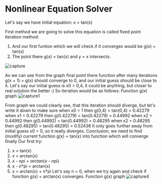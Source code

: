 # Nonlinear Equation Solver
Let's say we have initial equation: x = tan(x)

First method we are going to solve this equation is called fixed point iteration method:
1) And our first funtion which we will check if it converges would be g(x) = tan(x)
2) The point there g(x) = tan(x) and y = x intersects: 

![capture](https://user-images.githubusercontent.com/14164123/30591336-33941ff0-9cf7-11e7-8e0b-cbe70af0eb76.PNG)

As we can see from the graph final point there function after many iterations g(x + 1) = g(x) should converge to 0, and our initial guess should be close to it. Let's say our initial guess is x0 = 0,4, it could be anything, but closer to real solution the better :) So iteration would be as follows:
Function g(x) graph
![capture1](https://user-images.githubusercontent.com/14164123/30592401-728778e8-9cfb-11e7-97c9-380e69f25349.PNG)
  
From graph we could clearly see, that this iteration should diverge, but let's write it down to make sure
       when  x0 = 1         then    g(0,4)      =     tan(0,4)        = 0.42279
       when  x1 = 0.42279   then    g(0.42279)  =     tan(0.42279)    = 0.44992
       when  x2 = 0.44992   then    g(0.44992)  =     tan(0.44992)    = 0.48295
       when  x2 = 0.48295   then    g(0.48295)  =     tan(0.48295)    = 0.52436
It only goes further away from initial guess x0 = 0, so it really diverges. Conclusion, we need to find (modify) current function g(x) = tan(x) into function which will converge finally
Our first try:
1) x = tan(x)   
2) x = arctan(x)
3) x - n*pi = arctan(x - n*pi)
4) x - n*pi = arctan(x)
5) x = arctan(x) + n*pi
Let's say n = 0, when we try again and check if function g(x) = arctan(x) converges. Function g(x) graph
  ![capture4](https://user-images.githubusercontent.com/14164123/30593914-093edb00-9d01-11e7-9e8c-4b746bc9d917.PNG)
